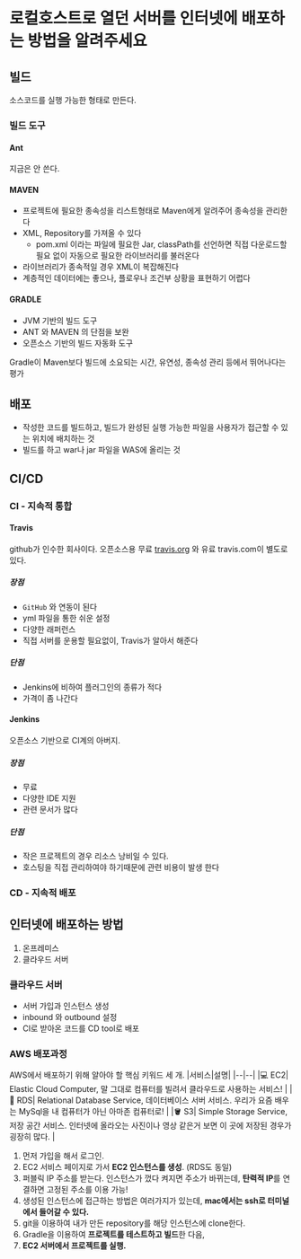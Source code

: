 # 로컬호스트로 열던 서버를 인터넷에 배포하는 방법을 알려주세요

## 빌드
소스코드를 실행 가능한 형태로 만든다.

### 빌드 도구
#### Ant
지금은 안 쓴다.

#### MAVEN

- 프로젝트에 필요한 종속성을 리스트형태로 Maven에게 알려주어 종속성을 관리한다
- XML, Repository를 가져올 수 있다
    - pom.xml 이라는 파일에 필요한 Jar, classPath를 선언하면 직접 다운로드할 필요 없이 자동으로 필요한 라이브러리를 불러온다
- 라이브러리가 종속적일 경우 XML이 복잡해진다
- 계층적인 데이터에는 좋으나, 플로우나 조건부 상황을 표현하기 어렵다

#### GRADLE

- JVM 기반의 빌드 도구
- ANT 와 MAVEN 의 단점을 보완
- 오픈소스 기반의 빌드 자동화 도구

Gradle이 Maven보다 빌드에 소요되는 시간, 유연성, 종속성 관리 등에서 뛰어나다는 평가

## 배포
- 작성한 코드를 빌드하고, 빌드가 완성된 실행 가능한 파일을 사용자가 접근할 수 있는 위치에 배치하는 것
- 빌드를 하고 war나 jar 파일을 WAS에 올리는 것


## CI/CD

### CI - 지속적 통합

#### Travis

github가 인수한 회사이다. 오픈소스용 무료 [travis.org](http://travis.org) 와 유료 travis.com이 별도로 있다.

##### 장점

- `GitHub` 와 연동이 된다
- yml 파일을 통한 쉬운 설정
- 다양한 래퍼런스
- 직접 서버를 운용할 필요없이, Travis가 알아서 해준다

##### 단점

- Jenkins에 비하여 플러그인의 종류가 적다
- 가격이 좀 나간다

#### Jenkins

오픈소스 기반으로 CI계의 아버지.

##### 장점

- 무료
- 다양한 IDE 지원
- 관련 문서가 많다

##### 단점

- 작은 프로젝트의 경우 리소스 낭비일 수 있다.
- 호스팅을 직접 관리하여야 하기때문에 관련 비용이 발생 한다

### CD - 지속적 배포

## 인터넷에 배포하는 방법
1. 온프레미스
2. 클라우드 서버

### 클라우드 서버
- 서버 가입과 인스턴스 생성
- inbound 와 outbound 설정
- CI로 받아온 코드를 CD tool로 배포

### AWS 배포과정
AWS에서 배포하기 위해 알아야 할 핵심 키워드 세 개.
|서비스|설명|
|--|--|
|💻 EC2| Elastic Cloud Computer, 말 그대로 컴퓨터를 빌려서 클라우드로 사용하는 서비스! |
|💽 RDS| Relational Database Service, 데이터베이스 서버 서비스. 우리가 요즘 배우는 MySql을 내 컴퓨터가 아닌 아마존 컴퓨터로! |
|🪣 S3| Simple Storage Service, 저장 공간 서비스. 인터넷에 올라오는 사진이나 영상 같은거 보면 이 곳에 저장된 경우가 굉장히 많다. |

1. 먼저 가입을 해서 로그인.
2. EC2 서비스 페이지로 가서 **EC2 인스턴스를 생성**. (RDS도 동일)
3. 퍼블릭 IP 주소를 받는다. 인스턴스가 껐다 켜지면 주소가 바뀌는데, **탄력적 IP**를 연결하면 고정된 주소를 이용 가능!
4. 생성된 인스턴스에 접근하는 방법은 여러가지가 있는데, **mac에서는 ssh로 터미널에서 들어갈 수 있다.**
5. git을 이용하여 내가 만든 repository를 해당 인스턴스에 clone한다.
6. Gradle을 이용하여 **프로젝트를 테스트하고 빌드**한 다음,
7. **EC2 서버에서 프로젝트를 실행.**
